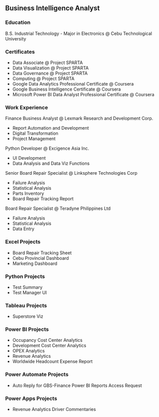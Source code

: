 ## Business Intelligence Analyst

### Education
B.S. Industrial Technology - Major in Electronics @ Cebu Technological University

### Certificates
- Data Associate @ Project SPARTA
- Data Visualization @ Project SPARTA
- Data Governance @ Project SPARTA
- Computing @ Project SPARTA
- Google Data Analytics Professional Certificate @ Coursera
- Google Business Intelligence Certificate @ Coursera
- Microsoft Power BI Data Analyst Professional Certificate @ Coursera

### Work Experience
Finance Business Analyst @ Lexmark Research and Development Corp.
- Report Automation and Development
- Digital Transformation
- Project Management

Python Developer @ Excigence Asia Inc.
- UI Development
- Data Analysis and Data Viz Functions

Senior Board Repair Specialist @ Linksphere Technologies Corp
- Failure Analysis
- Statistical Analysis
- Parts Inventory
- Board Repair Tracking Report

Board Repair Specialist @ Teradyne Philippines Ltd
- Failure Analysis
- Statistical Analysis
- Data Entry
  
### Excel Projects
- Board Repair Tracking Sheet
- Cebu Provincial Dashboard
- Marketing Dashboard
  
### Python Projects
- Test Summary
- Test Manager UI

### Tableau Projects
- Superstore Viz

### Power BI Projects
- Occupancy Cost Center Analytics
- Development Cost Center Analytics
- OPEX Analytics
- Revenue Analytics
- Worldwide Headcount Expense Report

### Power Automate Projects
- Auto Reply for GBS-Finance Power BI Reports Access Request

### Power Apps Projects
- Revenue Analytics Driver Commentaries
